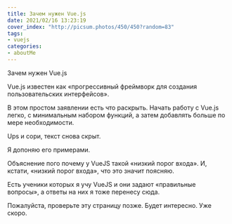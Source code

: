 ```yaml
---
title: Зачем нужен Vue.js
date: 2021/02/16 13:23:19
cover_index: "http://picsum.photos/450/450?random=83"
tags:
- vuejs
categories:
- aboutMe
---
```


Зачем нужен Vue.js

Vue.js известен как «прогрессивный фреймворк для создания пользовательских интерфейсов».

В этом простом заявлении есть что раскрыть. Начать работу с Vue.js легко, с минимальным набором функций, а затем добавлять больше по мере необходимости.

Ups и сори, текст снова скрыт.

Я допоняю его примерами.

Объяснение пого почему у VueJS такой «низкий порог входа». И, кстати, «низкий порог входа», что это значит поясняю.

Есть ученики которых я учу VueJS и они задают «правильные вопросы», а ответы на них я тоже перенесу сюда.

Пожалуйста, проверьте эту страницу позже. Будет интересно.
Уже скоро.
